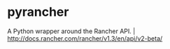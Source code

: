 # pyrancher
A Python wrapper around the Rancher API. | http://docs.rancher.com/rancher/v1.3/en/api/v2-beta/
